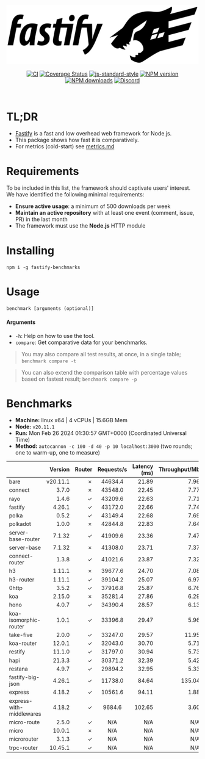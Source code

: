 <div align="center">
  <img src="https://github.com/fastify/graphics/raw/HEAD/fastify-landscape-outlined.svg" width="650" height="auto"/>
</div>

<div align="center">

[![CI](https://github.com/fastify/fastify/workflows/ci/badge.svg)](https://github.com/fastify/fastify/actions/workflows/ci.yml)
[![Coverage Status](https://coveralls.io/repos/github/fastify/fastify/badge.svg?branch=master)](https://coveralls.io/github/fastify/fastify?branch=master)
[![js-standard-style](https://img.shields.io/badge/code%20style-standard-brightgreen.svg?style=flat)](http://standardjs.com/)
[![NPM version](https://img.shields.io/npm/v/fastify.svg?style=flat)](https://www.npmjs.com/package/fastify)
[![NPM downloads](https://img.shields.io/npm/dm/fastify.svg?style=flat)](https://www.npmjs.com/package/fastify) [![Discord](https://img.shields.io/discord/725613461949906985)](https://discord.gg/fastify)

</div>
<br />

# TL;DR

* [Fastify](https://github.com/fastify/fastify) is a fast and low overhead web framework for Node.js.
* This package shows how fast it is comparatively.
* For metrics (cold-start) see [metrics.md](./METRICS.md)

# Requirements

To be included in this list, the framework should captivate users' interest. We have identified the following minimal requirements:
- **Ensure active usage**: a minimum of 500 downloads per week
- **Maintain an active repository** with at least one event (comment, issue, PR) in the last month
- The framework must use the **Node.js** HTTP module

# Installing

```
npm i -g fastify-benchmarks
```

# Usage

```
benchmark [arguments (optional)]
```

#### Arguments

* `-h`: Help on how to use the tool.
* `compare`: Get comparative data for your benchmarks.

> You may also compare all test results, at once, in a single table; `benchmark compare -t`

> You can also extend the comparison table with percentage values based on fastest result; `benchmark compare -p`
# Benchmarks

* __Machine:__ linux x64 | 4 vCPUs | 15.6GB Mem
* __Node:__ `v20.11.1`
* __Run:__ Mon Feb 26 2024 01:30:57 GMT+0000 (Coordinated Universal Time)
* __Method:__ `autocannon -c 100 -d 40 -p 10 localhost:3000` (two rounds; one to warm-up, one to measure)

|                          | Version  | Router | Requests/s | Latency (ms) | Throughput/Mb |
| :--                      | --:      | --:    | :-:        | --:          | --:           |
| bare                     | v20.11.1 | ✗      | 44634.4    | 21.89        | 7.96          |
| connect                  | 3.7.0    | ✗      | 43548.0    | 22.45        | 7.77          |
| rayo                     | 1.4.6    | ✓      | 43209.6    | 22.63        | 7.71          |
| fastify                  | 4.26.1   | ✓      | 43172.0    | 22.66        | 7.74          |
| polka                    | 0.5.2    | ✓      | 43149.4    | 22.68        | 7.69          |
| polkadot                 | 1.0.0    | ✗      | 42844.8    | 22.83        | 7.64          |
| server-base-router       | 7.1.32   | ✓      | 41909.6    | 23.36        | 7.47          |
| server-base              | 7.1.32   | ✗      | 41308.0    | 23.71        | 7.37          |
| connect-router           | 1.3.8    | ✓      | 41021.6    | 23.87        | 7.32          |
| h3                       | 1.11.1   | ✗      | 39677.6    | 24.70        | 7.08          |
| h3-router                | 1.11.1   | ✓      | 39104.2    | 25.07        | 6.97          |
| 0http                    | 3.5.2    | ✓      | 37916.8    | 25.87        | 6.76          |
| koa                      | 2.15.0   | ✗      | 35281.4    | 27.86        | 6.29          |
| hono                     | 4.0.7    | ✓      | 34390.4    | 28.57        | 6.13          |
| koa-isomorphic-router    | 1.0.1    | ✓      | 33396.8    | 29.47        | 5.96          |
| take-five                | 2.0.0    | ✓      | 33247.0    | 29.57        | 11.95         |
| koa-router               | 12.0.1   | ✓      | 32043.0    | 30.70        | 5.71          |
| restify                  | 11.1.0   | ✓      | 31797.0    | 30.94        | 5.73          |
| hapi                     | 21.3.3   | ✓      | 30371.2    | 32.39        | 5.42          |
| restana                  | 4.9.7    | ✓      | 29894.2    | 32.95        | 5.33          |
| fastify-big-json         | 4.26.1   | ✓      | 11738.0    | 84.64        | 135.04        |
| express                  | 4.18.2   | ✓      | 10561.6    | 94.11        | 1.88          |
| express-with-middlewares | 4.18.2   | ✓      | 9684.6     | 102.65       | 3.60          |
| micro-route              | 2.5.0    | ✓      | N/A        | N/A          | N/A           |
| micro                    | 10.0.1   | ✗      | N/A        | N/A          | N/A           |
| microrouter              | 3.1.3    | ✓      | N/A        | N/A          | N/A           |
| trpc-router              | 10.45.1  | ✓      | N/A        | N/A          | N/A           |
